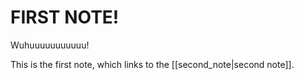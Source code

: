 # FIRST NOTE!
Wuhuuuuuuuuuuu!

This is the first note, which links to the [[second_note|second note]].
